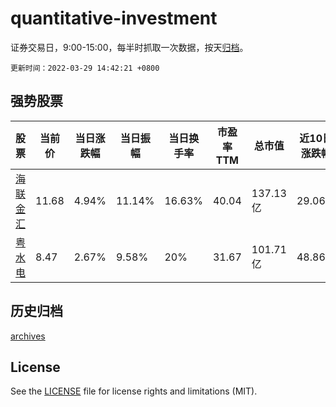 # quantitative-investment

证券交易日，9:00-15:00，每半时抓取一次数据，按天[归档](archives)。

`更新时间：2022-03-29 14:42:21 +0800`

## 强势股票

|股票|当前价|当日涨跌幅|当日振幅|当日换手率|市盈率TTM|总市值|近10日涨跌幅|
|----|----|----|----|----|----|----|----|
|[海联金汇](https://xueqiu.com/S/SZ002537)|11.68|4.94%|11.14%|16.63%|40.04|137.13亿|29.06%|
|[粤水电](https://xueqiu.com/S/SZ002060)|8.47|2.67%|9.58%|20%|31.67|101.71亿|48.86%|

## 历史归档

[archives](archives)

## License

See the [LICENSE](LICENSE) file for license rights and limitations (MIT).